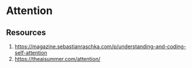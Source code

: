 # Attention

## Resources
1. https://magazine.sebastianraschka.com/p/understanding-and-coding-self-attention
2. https://theaisummer.com/attention/